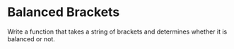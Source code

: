 # Balanced Brackets
Write a function that takes a string of brackets and determines whether it is balanced or not.
